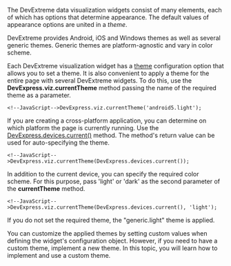 The DevExtreme data visualization widgets consist of many elements, each of which has options that determine appearance. The default values of appearance options are united in a <i>theme</i>.

DevExtreme provides Android, iOS and Windows themes as well as several generic themes. Generic themes are platform-agnostic and vary in color scheme.

Each DevExtreme visualization widget has a [theme](/api-reference/20%20Data%20Visualization%20Widgets/BaseWidget/1%20Configuration/theme.md '/Documentation/ApiReference/Data_Visualization_Widgets/dxChart/Configuration/#theme') configuration option that allows you to set a theme. It is also convenient to apply a theme for the entire page with several DevExtreme widgets. To do this, use the **DevExpress.viz.currentTheme** method passing the name of the required theme as a parameter.

    <!--JavaScript-->DevExpress.viz.currentTheme('android5.light');

If you are creating a cross-platform application, you can determine on which platform the page is currently running. Use the [DevExpress.devices.current()](/api-reference/50%20Common/utils/devices/3%20Methods/current().md '/Documentation/ApiReference/Common/Utils/devices/Methods/#current') method. The method's return value can be used for auto-specifying the theme.

    <!--JavaScript-->DevExpress.viz.currentTheme(DevExpress.devices.current());

In addition to the current device, you can specify the required color scheme. For this purpose, pass 'light' or 'dark' as the second parameter of the **currentTheme** method.

    <!--JavaScript-->DevExpress.viz.currentTheme(DevExpress.devices.current(), 'light');

If you do not set the required theme, the "generic.light" theme is applied.

You can customize the applied themes by setting custom values when defining the widget's configuration object. However, if you need to have a custom theme, implement a new theme. In this topic, you will learn how to implement and use a custom theme.